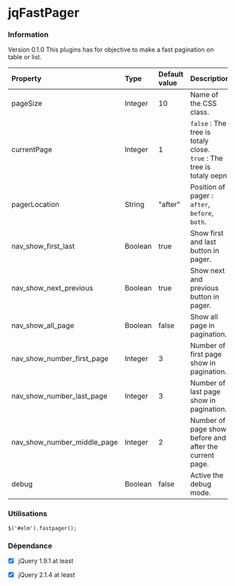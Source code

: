 jqFastPager
=============

### Information ###
Version 0.1.0
This plugins has for objective to make a fast pagination on table or list. 
 
Property      | Type        | Default value | Description
:--------------|:------------|:-----------------|:------------
 pageSize      | Integer      |10        | Name of the CSS class.
 currentPage   | Integer     |1              | ``false`` : The tree is totaly close. <br/> ``true`` : The tree is totaly oepn.
 pagerLocation        | String      |"after"        | Position of pager : ``after``, ``before``, ``both``.
 nav_show_first_last      | Boolean      |true        | Show first and last button in pager.
 nav_show_next_previous      | Boolean      |true        | Show next and previous button in pager.
 nav_show_all_page      | Boolean      |false        | Show all page in pagination.
 nav_show_number_first_page      | Integer      |3        | Number of first page show in pagination.
 nav_show_number_last_page      | Integer      |3        | Number of last page show in pagination.
 nav_show_number_middle_page      | Integer      |2        | Number of page show before and after the current page.
 debug      | Boolean      |false        | Active the debug mode.  

### Utilisations ###
```$('#elm').fastpager(); ```

### Dépendance ###
- [x] jQuery 1.9.1 at least
- [x] jQuery 2.1.4 at least





